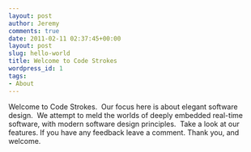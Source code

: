 ```yaml
---
layout: post
author: Jeremy
comments: true
date: 2011-02-11 02:37:45+00:00
layout: post
slug: hello-world
title: Welcome to Code Strokes
wordpress_id: 1
tags:
- About
---
```


Welcome to Code Strokes.  Our focus here is about elegant software design.  We attempt to meld the worlds of deeply embedded real-time software, with modern software design principles.  Take a look at our features. If you have any feedback leave a comment. Thank you, and welcome.
